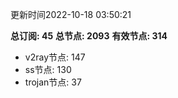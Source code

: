 更新时间2022-10-18 03:50:21

**总订阅: 45**
**总节点: 2093**
**有效节点: 314**
- v2ray节点: 147
- ss节点: 130
- trojan节点: 37
